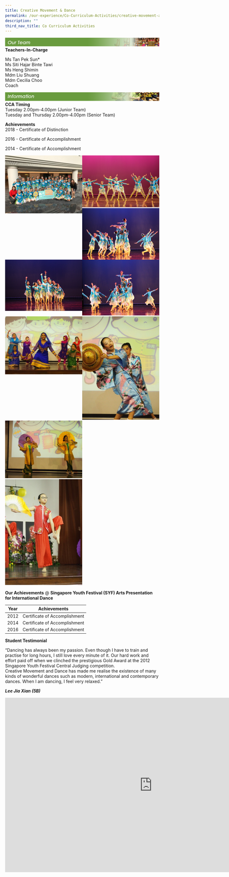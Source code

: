 ```yaml
---
title: Creative Movement & Dance
permalink: /our-experience/Co-Curriculum-Activities/creative-movement-and-dance
description: ""
third_nav_title: Co Curriculum Activities
---
```

![](/images/ourteam_dance.png)
**Teachers-In-Charge**  
  
Ms Tan Pek Sun\*  
Ms Siti Hajar Binte Tawi  
Ms Heng Shimin  
Mdm Liu Shuang  
Mdm Cecilia Choo  
Coach

![](/images/information_strings%20(1).png)
**CCA Timing**  
Tuesday 2.00pm-4.00pm (Junior Team)  
Tuesday and Thursday 2.00pm-4.00pm (Senior Team)  
  
  
**Achievements**  
2018 - Certificate of Distinction  
  
2016 - Certificate of Accomplishment  
  
2014 - Certificate of Accomplishment

<img style="width:50%;float:left" src="/images/dance1.png">
		 <img style="width:50%" src="/images/dance2.png">
		 
<img style="width:50%;float:left" src="/images/dance3.png">
		 <img style="width:50%" src="/images/dance4.jpg">
		 
<img style="width:50%;float:left" src="/images/dance5.png">
		 <img style="width:50%" src="/images/dance6.jpg">
		 
<img style="width:50%;float:left" src="/images/dance7.jpg">
		 <img style="width:50%" src="/images/dance8.jpg">
		 
<img style="width:50%" src="/images/dance9.jpg">
		 
		 
**Our Achievements**&nbsp;@&nbsp;**Singapore Youth Festival (SYF) Arts Presentation for International Dance**



| Year | Achievements | 
| -------- | -------- |
| 2012    | Certificate of Accomplishment     | 
| 2014 | Certificate of Accomplishment |
| 2016 | Certificate of Accomplishment |

**Student Testimonial**  

“Dancing has always been my passion. Even though I have to train and practise for long hours, I still love every minute of it. Our hard work and effort paid off when we clinched the prestigious Gold Award at the 2012 Singapore Youth Festival Central Judging competition.  
Creative Movement and Dance has made me realise the existence of many kinds of wonderful dances such as modern, international and contemporary dances. When I am dancing, I feel very relaxed.”  

**_Lee Jia Xian (5B)_**

<iframe allowfullscreen="true" height="569" width="960" frameborder="0" src="https://docs.google.com/presentation/d/e/2PACX-1vRZZpCy8LXiHRAe4k5_NGVDnqHwF9VUpp385rn5UOlAZN5aDiLYx-02yxVZ4T0B3Gu-Lo0ac7fbqpRJ/embed?start=false&amp;loop=false&amp;delayms=3000"></iframe>
		 
		 